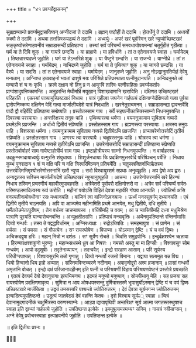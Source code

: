 +++
title = "४१ प्रवर्ग्योद्वासनम्"

+++

सुब्रह्मण्यान्ते प्रवर्ग्यमुद्वासयिष्यन् अग्नीदजां ते ददामि । ब्रह्मन् पष्ठौहीं ते ददामि । होतर्धेनुं ते ददामि । अध्वर्यो रुक्मौ ते ददामि । अथवा तत्तन्निष्क्रयद्रव्यं ते ददामि । अध्वर्युः - अपरं खरं पूर्वस्मिन् खरे न्युप्योच्छिष्टखरं सङ्कृष्योत्तरेणाहवनीयं सम्राडासन्दीं प्रतिष्ठाप्य । तस्यां सर्वं परिघर्म्यं समवधायोपयमन्यां चतुर्गृहीतं गृहीत्वा । घर्म या ते दिवि शुक् । या गायत्रे छन्दसि । या ब्राह्मणे । या हविर्धाने । तां त एतेनावयजे स्वाहा । घर्मायेदम् । तिष्ठन्नास्यदघ्ने जुहोति । घर्म या तेऽन्तरिक्षे शुक् । या त्रैष्टुभे छन्दसि । या राजन्ये । याग्नीध्रे । तां त एतेनावयजे स्वाहा । घर्मायेदम् । नाभिदघ्ने जुहोति । घर्म या ते पृथिव्याꣳ शुक् । या जागते छन्दसि । या वैश्ये । या सदसि । तां त एतेनावयजे स्वाहा । घर्मायेदम् । जानुदघ्ने जुहोति । अनु नोऽद्यानुमतिर्यज्ञं देवेषु मन्यताम् । अग्निश्च हव्यवाहनो भवतां दाशुषे मयः परिश्रिते प्रतिप्रस्थाता पत्नीमुदानयति । अन्विदनुमते त्वं मन्यासै शं च नः कृधि । क्रत्वे दक्षाय नो हिनु प्र ण आयूꣳषि तारिषः पत्नीसहिताः प्रवर्ग्यकर्तारः प्राग्वंशादुपनिष्क्रामन्ति । अनुहरन्ति मेथीमभ्रिं मयूखान् विशाखदामानि खराविति । दक्षिणत उच्छिष्टखरं परिहरति । एकस्यां पात्र्यामुच्छिष्टखरं निधाय । पात्रं गृहीत्वा जघनेन गार्हपत्यं दक्षिणाग्नेर्दक्षिणतो गत्वा पूर्वया द्वारोपनिष्क्रम्य दक्षिणेन वेदिं गत्वा मार्जालीयदेशे पात्रं निदधाति । खरनेतुराचमनम् । सम्राडासन्द्या द्वावन्तर्वेदि पादौ द्वौ बहिर्वेदि प्रतिष्ठाप्य सम्प्रेष्यति । प्रस्तोतस्साम गाय । सर्वे सहपत्नीकास्त्रिस्साम्नो निधनमुपयन्ति । दिवस्त्वा परस्पायाः । अन्तरिक्षस्य तनुवः पाहि । पृथिव्यास्त्वा धर्मणा । वयमनुक्रामाम सुविताय नव्यसे प्रथमेऽभि प्रव्रजन्ति । अर्धाध्वे द्वितीयं संप्रेष्यति । प्रस्तोतस्साम गाय । ब्रह्मणस्त्वा परस्पायाः । क्षत्रस्य तनुवः पाहि । विशस्त्वा धर्मणा । वयमनुक्रामाम सुविताय नव्यसे द्वितीयेऽभि प्रव्रजन्ति । प्राप्यापरेणोत्तरवेदिं तृतीयं संप्रेष्यति । प्रस्तोतस्साम गाय । प्राणस्य त्वा परस्पायै । चक्षुषस्तनुवः पाहि । श्रोत्रस्य त्वा धर्मणा । वयमनुक्रामाम सुविताय नव्यसे तृतीयेऽभि प्रव्रजन्ति । उत्तरेणोत्तरवेदिं सम्राडासन्दीं प्रतिष्ठाप्य संप्रेष्यति प्रस्तोतर्वार्षाहरं साम गायेष्टाहोत्रीयं साम गाय । इष्टाहोत्रीयस्य साम्नो निधनमुपयन्ति । न वार्षाहरस्य । उदकुम्भमादायाध्वर्युः वल्गुरसि शंयुधायाः । शिशुर्जनधायाः त्रिः प्रदक्षिणमुत्तरवेदिं परिषिञ्चन् पर्येति । निधाय कुम्भं पुनरादाय १ शं च वक्षि परि च वक्षि त्रिरपरिषिञ्चन् प्रतिपर्येति । चतुस्स्रक्तिर्नाभिर्ऋतस्य उत्तरवेदिमभिमृश्योत्तरेणोत्तरनाभिं खरौ न्युप्य । सदो विश्वायुश्शर्म सप्रथाः अनुव्यूहति । अप द्वेषो अप ह्वरः । अन्यद्व्रतस्य सश्चिम मार्जालीयदेशे उच्छिष्टखरं न्युप्यानुव्यूहति । आचम्य । उत्तरेणोत्तरनाभिं खरे हिरण्यं निधाय तस्मिन् प्रचरणीयं महावीरमुपावहरति । अत्रैवेतरौ पूर्वापरौ दक्षिणोत्तरौ वा । अत्रैव सर्वं परिघर्म्यं सर्वतः परिमण्डलमादित्यस्य रूपं करोति । महीनां पयोऽसि विहितं देवत्रा महावीरे गोपय आनयति । ज्योतिर्भा असि वनस्पतीनामोषधीनाꣳ रसः मध्वानयति । वाजिनं त्वा वाजिनोऽवनयामः । ऊर्ध्वं मनस्सुवर्गम् दध्यानयति । एवं द्वितीये तृतीये चाऽनयति । अपि वा आज्यमेव महीनामिति प्रथमे आनयेत्, मधु द्वितीये, दधि तृतीये । घर्मैतत्तेन्नमेतत्पुरीषम् । तेन वर्धस्व चाचप्यायस्व । वर्धिषीमहि च वयम् । आ च प्यासिषीमहि दध्ना मधुमिश्रेण पात्राणि पूरयति यान्यासेचनवन्ति । अभ्युक्षतीतराणि । प्रतिपात्रं मन्त्रावृत्तिः । अथैनमुपतिष्ठन्ते रन्तिर्नामासि दिव्यो गन्धर्वः । तस्य ते पद्वद्धविर्धानम् । अग्निरध्यक्षाः । रुद्रोऽधिपतिः । समहमायुषा । सं प्राणेन । सं वर्चसा । सं पयसा । सं गौपत्येन । सꣳ रायस्पोषेण । विपाप्मा । योऽस्मान् द्वेष्टि । यं च वयं द्विष्मः । अचिक्रदद्वृषा हरिः । महान् मित्रो न दर्शतः । सꣳ सूर्येण रोचते । चिदसि समुद्रयोनिः । इन्दुर्दक्षश्श्येन ऋतावा । हिरण्यपक्षश्शकुनो भुरण्युः । महान्थ्सधस्थे ध्रुव आ निषत्तः । नमस्ते अस्तु मा मा हिꣳसीः । विश्वावसुꣳ सोम गन्धर्वम् । आपो ददृशुषीः । तदृतेनाव्यायन् । तदन्ववैत् । इन्द्रो रारहाण आसाम् । परि सूर्यस्य परिधीꣳरपश्यत् । विश्वावसुरभि तन्नो गृणातु । दिव्यो गन्धर्वो रजसो विमानः । यद्वाघा सत्यमुत यन्न विद्म । धियो हिन्वानो धिय इन्नो अव्यात् । सस्निमविन्दच्चरणे नदीनाम् । अपावृणोद्दुरो अश्म व्रजानाम् ॥ प्रासां गन्धर्वो अमृतानि वोचत् । इन्द्रो दक्षं परिजानादहीनम् इति पत्नी च परिश्रयणीं विहाय परिश्रयणवेष्टनं प्रस्तोत्रे प्रयच्छति । एतत्वं देवघर्म देवो देवानुपागाः इत्यभिमन्त्र्य । इदमहं मनुष्यो मनुष्यान् । सोमपीथानु मेहि । सह प्रजया सह रायस्पोषेण प्रदक्षिणमावृत्य । सुमित्रा न आप ओषधयस्सन्तु दुर्मित्रास्तस्मै भूयासुर्योऽस्मान् द्वेष्टि यं च वयं द्विष्मः उच्छिष्टखरे मार्जयित्वा । उद्वयं तमसस्परि पश्यन्तो ज्योतिरुत्तरम् । देवं देवत्रा सूर्यमगन्म ज्योतिरुत्तमम् इत्यादित्यमुपतिष्ठन्ते । उदुत्यं जातवेदसं देवं वहन्ति केतवः । दृशे विश्वाय सूर्यꣴ् स्वाहा ॥ चित्रं देवानामुदगादनीकं चक्षुर्मित्रस्य वरुणस्याग्नेः । आऽप्रा द्यावापृथिवी अन्तरिक्षꣳ सूर्य आत्मा जगतस्तस्थुषश्च स्वाहा इति द्वाभ्यां गार्हपत्ये जुहोति । उपतिष्ठन्त इत्येके । इममूषुत्यमस्मभ्यꣳ सनिम् । गायत्रं नवीयाꣳसम् । अग्ने देवेषु प्रवोचस्स्वाहा इत्याहवनीये जुहोति । उपतिष्ठन्त इत्येके ॥

॥ इति द्वितीयः प्रश्नः ॥

